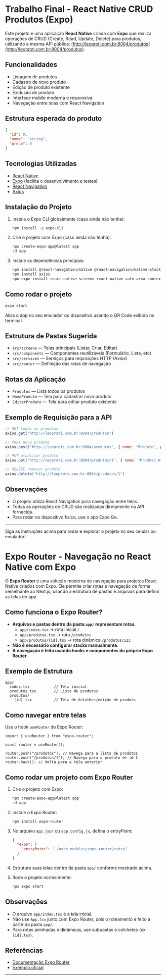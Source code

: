 # Trabalho Final - React Native CRUD Produtos (Expo)

Este projeto é uma aplicação **React Native** criada com **Expo** que realiza operações de CRUD (Create, Read, Update, Delete) para produtos, utilizando a mesma API pública: [http://leoproti.com.br:8004/produtos](http://leoproti.com.br:8004/produtos).

## Funcionalidades

- Listagem de produtos
- Cadastro de novo produto
- Edição de produto existente
- Exclusão de produto
- Interface mobile moderna e responsiva
- Navegação entre telas com React Navigation

## Estrutura esperada do produto

```json
{
  "id": 0,
  "nome": "string",
  "preco": 0
}
```

## Tecnologias Utilizadas

- [React Native](https://reactnative.dev/)
- [Expo](https://expo.dev/) (facilita o desenvolvimento e testes)
- [React Navigation](https://reactnavigation.org/)
- [Axios](https://axios-http.com/)

## Instalação do Projeto

1. Instale o Expo CLI globalmente (caso ainda não tenha):

   ```bash
   npm install -g expo-cli
   ```

2. Crie o projeto com Expo (caso ainda não tenha):

   ```bash
   npx create-expo-app@latest app
   cd app
   ```

3. Instale as dependências principais:

   ```bash
   npm install @react-navigation/native @react-navigation/native-stack
   npm install axios
   npx expo install react-native-screens react-native-safe-area-context
   ```

## Como rodar o projeto

```bash
expo start
```

Abra o app no seu emulador ou dispositivo usando o QR Code exibido no terminal.

## Estrutura de Pastas Sugerida

- `src/screens` — Telas principais (Listar, Criar, Editar)
- `src/components` — Componentes reutilizáveis (Formulário, Lista, etc)
- `src/services` — Serviços para requisições HTTP (Axios)
- `src/router` — Definição das rotas de navegação

## Rotas da Aplicação

- `Produtos` — Lista todos os produtos
- `NovoProduto` — Tela para cadastrar novo produto
- `EditarProduto` — Tela para editar produto existente

## Exemplo de Requisição para a API

```js
// GET todos os produtos
axios.get("http://leoproti.com.br:8004/produtos")

// POST novo produto
axios.post("http://leoproti.com.br:8004/produtos", { nome: "Produto", preco: 10 })

// PUT atualizar produto
axios.put("http://leoproti.com.br:8004/produtos/1", { nome: "Produto Atualizado", preco: 20 })

// DELETE remover produto
axios.delete("http://leoproti.com.br:8004/produtos/1")
```

## Observações

- O projeto utiliza React Navigation para navegação entre telas.
- Todas as operações de CRUD são realizadas diretamente na API fornecida.
- Para rodar no dispositivo físico, use o app Expo Go.

---

Siga as instruções acima para rodar e explorar o projeto no seu celular ou emulador!

# Expo Router - Navegação no React Native com Expo

O **Expo Router** é uma solução moderna de navegação para projetos React Native criados com Expo. Ele permite criar rotas e navegação de forma semelhante ao Next.js, usando a estrutura de pastas e arquivos para definir as telas do app.

## Como funciona o Expo Router?

- **Arquivos e pastas dentro da pasta `app/` representam rotas.**
  - `app/index.tsx` → rota inicial `/`
  - `app/produtos.tsx` → rota `/produtos`
  - `app/produtos/[id].tsx` → rota dinâmica `/produtos/123`
- **Não é necessário configurar stacks manualmente.**
- **A navegação é feita usando hooks e componentes do próprio Expo Router.**

## Exemplo de Estrutura

```
app/
  index.tsx           // Tela inicial
  produtos.tsx        // Lista de produtos
  produtos/
    [id].tsx          // Tela de detalhes/edição de produto
```

## Como navegar entre telas

Use o hook `useRouter` do Expo Router:

```tsx
import { useRouter } from "expo-router";

const router = useRouter();

router.push("/produtos"); // Navega para a lista de produtos
router.push("/produtos/1"); // Navega para o produto de id 1
router.back(); // Volta para a tela anterior
```

## Como rodar um projeto com Expo Router

1. Crie o projeto com Expo:
   ```bash
   npx create-expo-app@latest app
   cd app
   ```

2. Instale o Expo Router:
   ```bash
   npm install expo-router
   ```

3. No arquivo `app.json` ou `app.config.js`, defina o entryPoint:
   ```json
   {
     "expo": {
       "entryPoint": "./node_modules/expo-router/entry"
     }
   }
   ```

4. Estruture suas telas dentro da pasta `app/` conforme mostrado acima.

5. Rode o projeto normalmente:
   ```bash
   npx expo start
   ```

## Observações

- O arquivo `app/index.tsx` é a tela inicial.
- Não use `App.tsx` junto com Expo Router, pois o roteamento é feito a partir da pasta `app/`.
- Para rotas aninhadas e dinâmicas, use subpastas e colchetes (ex: `[id].tsx`).

## Referências

- [Documentação Expo Router](https://expo.github.io/router/docs)
- [Exemplo oficial](https://github.com/expo/router/tree/main/example)

---
